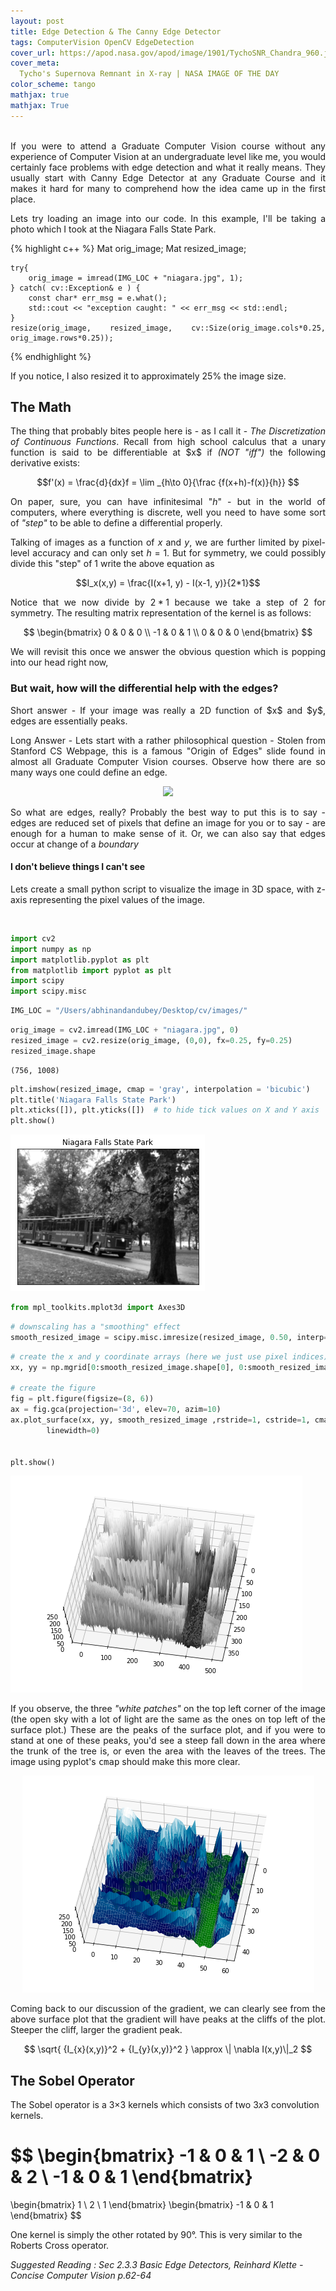 ```yaml
---
layout: post
title: Edge Detection & The Canny Edge Detector
tags: ComputerVision OpenCV EdgeDetection
cover_url: https://apod.nasa.gov/apod/image/1901/TychoSNR_Chandra_960.jpg
cover_meta: 
  Tycho's Supernova Remnant in X-ray | NASA IMAGE OF THE DAY
color_scheme: tango
mathjax: true
mathjax: True
---
```

<style TYPE="text/css">
code.has-jax {font: inherit; font-size: 100%; background: inherit; border: inherit;}
</style>
<script type="text/x-mathjax-config">
MathJax.Hub.Config({
    tex2jax: {
        inlineMath: [['$','$'], ['\\(','\\)']],
        skipTags: ['script', 'noscript', 'style', 'textarea', 'pre'] // removed 'code' entry
    }
});
MathJax.Hub.Queue(function() {
    var all = MathJax.Hub.getAllJax(), i;
    for(i = 0; i < all.length; i += 1) {
        all[i].SourceElement().parentNode.className += ' has-jax';
    }
});
</script>
<script type="text/javascript" src="https://cdnjs.cloudflare.com/ajax/libs/mathjax/2.7.4/MathJax.js?config=TeX-AMS_HTML-full"></script>

<div style="text-align: justify">
<br/>
If you were to attend a Graduate Computer Vision course without any experience of Computer Vision at an undergraduate level like me, you would certainly face problems with edge detection and what it really means. They usually start with Canny Edge Detector at any Graduate Course and it makes it hard for many to comprehend how the idea came up in the first place.

<p>

Lets try loading an image into our code. In this example, I'll be taking a photo which I took at the Niagara Falls State Park.</p>

{% highlight c++ %}
    Mat orig_image;
    Mat resized_image;

    try{
        orig_image = imread(IMG_LOC + "niagara.jpg", 1);
    } catch( cv::Exception& e ) {
        const char* err_msg = e.what();
        std::cout << "exception caught: " << err_msg << std::endl;
    }
    resize(orig_image, resized_image, cv::Size(orig_image.cols*0.25, orig_image.rows*0.25));
{% endhighlight %}

If you notice, I also resized it to approximately 25% the image size.  

<h2>The Math</h2>
The thing that probably bites people here is - as I call it - <i>The Discretization of Continuous Functions</i>. Recall from high school calculus that a unary function is said to be differentiable at $x$ if <i>(NOT "iff")</i> the following derivative exists:

$$f'(x) = \frac{d}{dx}f = \lim _{h\to 0}{\frac {f(x+h)-f(x)}{h}}  $$

On paper, sure, you can have infinitesimal "$h$" - but in the world of computers, where everything is discrete, well you need to have some sort of <i>"step"</i> to be able to define a differential properly.

Talking of images as a function of $x$ and $y$, we are further limited by pixel-level accuracy and can only set $h = 1$. But for symmetry, we could possibly divide this "step" of 1 write the above equation as

$$I_x(x,y) = \frac{I(x+1, y) - I(x-1, y)}{2*1}$$


Notice that we now divide by $2*1$ because we take a step of 2 for symmetry. The resulting matrix representation of the kernel is as follows:

$$ \begin{bmatrix}
    0 & 0 & 0 \\
    -1 & 0 & 1 \\
    0 & 0  & 0
\end{bmatrix} $$

We will revisit this once we answer the obvious question which is popping into our head right now,

<h3>But wait, how will the differential help with the edges?</h3>
Short answer - If your image was really a 2D function of $x$ and $y$, edges are essentially peaks.<br/>

Long Answer - Lets start with a rather philosophical question - Stolen from Stanford CS Webpage, this is a famous "Origin of Edges" slide found in almost all Graduate Computer Vision courses. Observe how there are so many ways one could define an edge.
<p align="center">
<center>
<img src="https://cs.stanford.edu/people/eroberts/courses/soco/projects/1997-98/computer-vision/images/bottle.jpg"/></center></p>

So what are edges, really? Probably the best way to put this is to say - edges are reduced set of pixels that define an image for you or to say - are enough for a human to make sense of it. Or, we can also say that edges occur at change of a <i>boundary</i>

<h4>I don't believe things I can't see</h4>

Lets create a small python script to visualize the image in 3D space, with z-axis representing the pixel values of the image.
</div>

<br/>

```python
import cv2
import numpy as np
import matplotlib.pyplot as plt
from matplotlib import pyplot as plt
import scipy
import scipy.misc
```


```python
IMG_LOC = "/Users/abhinandandubey/Desktop/cv/images/"
```


```python
orig_image = cv2.imread(IMG_LOC + "niagara.jpg", 0)
resized_image = cv2.resize(orig_image, (0,0), fx=0.25, fy=0.25) 
resized_image.shape
```




    (756, 1008)




```python
plt.imshow(resized_image, cmap = 'gray', interpolation = 'bicubic')
plt.title('Niagara Falls State Park')
plt.xticks([]), plt.yticks([])  # to hide tick values on X and Y axis
plt.show()
```


![png](https://github.com/alivcor/lightforest/raw/master/output_3_0.png)



```python
from mpl_toolkits.mplot3d import Axes3D
```


```python
# downscaling has a "smoothing" effect
smooth_resized_image = scipy.misc.imresize(resized_image, 0.50, interp='cubic')
```


```python
# create the x and y coordinate arrays (here we just use pixel indices)
xx, yy = np.mgrid[0:smooth_resized_image.shape[0], 0:smooth_resized_image.shape[1]]

# create the figure
fig = plt.figure(figsize=(8, 6))
ax = fig.gca(projection='3d', elev=70, azim=10)
ax.plot_surface(xx, yy, smooth_resized_image ,rstride=1, cstride=1, cmap=plt.cm.gray,
        linewidth=0)


plt.show()
```


![png](https://github.com/alivcor/lightforest/raw/master/output_6_0.png)


<div style="text-align: justify">
If you observe, the three <i>"white patches"</i> on the top left corner of the image (the open sky with a lot of light are the same as the ones on top left of the surface plot.) These are the peaks of the surface plot, and if you were to stand at one of these peaks, you'd see a steep fall down in the area where the trunk of the tree is, or even the area with the leaves of the trees. The image using pyplot's <pre style="display:inline">cmap</pre> should make this more clear.<br/>
<p align="center">
<center><img src="https://github.com/alivcor/lightforest/raw/master/colormap_ocean.png"></center></p>

Coming back to our discussion of the gradient, we can clearly see from the above surface plot that the gradient will have peaks at the cliffs of the plot. Steeper the cliff, larger the gradient peak. 

$$ \sqrt{ {I_{x}(x,y)}^2 + {I_{y}(x,y)}^2 } \approx \| \nabla I(x,y)\|_2 $$


</div>

## The Sobel Operator
The Sobel operator is a 3×3 kernels which consists of two $3x3$ convolution kernels. 

$$ \begin{bmatrix}
    -1 & 0 & 1 \\
    -2 & 0 & 2 \\
    -1 & 0  & 1
\end{bmatrix}  
= 
\begin{bmatrix}
1 \\
2 \\
1
\end{bmatrix}
\begin{bmatrix}
-1 & 0 & 1
\end{bmatrix}
$$

 One kernel is simply the other rotated by 90°. This is very similar to the Roberts Cross operator.


_Suggested Reading : Sec 2.3.3 Basic Edge Detectors, Reinhard Klette - Concise Computer Vision p.62-64_